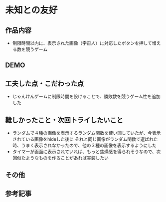 # 未知との友好

## 作品内容
- 制限時間以内に、表示された画像（宇宙人）に対応したボタンを押して増える数を競うゲーム

## DEMO

## 工夫した点・こだわった点
- じゃんけんゲームに制限時間を設けることで、勝敗数を競うゲーム性を追加した

## 難しかったこと・次回トライしたいこと
- ランダムで４種の画像を表示するランダム関数を使い回していたが、今表示されている画像をhideした後に
それと同じ画像がランダム関数で選ばれた時、うまく表示されなかったので、他の３種の画像を表示するようにした
- タイマーが画面に表示されていれば、もっと焦燥感を得られそうなので、次回似たようなものを作ることがあれば実装したい

## その他

## 参考記事